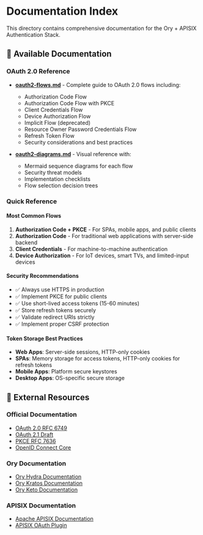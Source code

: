 # Documentation Index

This directory contains comprehensive documentation for the Ory + APISIX Authentication Stack.

## 📖 Available Documentation

### OAuth 2.0 Reference
- **[oauth2-flows.md](oauth2-flows.md)** - Complete guide to OAuth 2.0 flows including:
  - Authorization Code Flow
  - Authorization Code Flow with PKCE
  - Client Credentials Flow
  - Device Authorization Flow
  - Implicit Flow (deprecated)
  - Resource Owner Password Credentials Flow
  - Refresh Token Flow
  - Security considerations and best practices

- **[oauth2-diagrams.md](oauth2-diagrams.md)** - Visual reference with:
  - Mermaid sequence diagrams for each flow
  - Security threat models
  - Implementation checklists
  - Flow selection decision trees

### Quick Reference

#### Most Common Flows
1. **Authorization Code + PKCE** - For SPAs, mobile apps, and public clients
2. **Authorization Code** - For traditional web applications with server-side backend
3. **Client Credentials** - For machine-to-machine authentication
4. **Device Authorization** - For IoT devices, smart TVs, and limited-input devices

#### Security Recommendations
- ✅ Always use HTTPS in production
- ✅ Implement PKCE for public clients
- ✅ Use short-lived access tokens (15-60 minutes)
- ✅ Store refresh tokens securely
- ✅ Validate redirect URIs strictly
- ✅ Implement proper CSRF protection

#### Token Storage Best Practices
- **Web Apps**: Server-side sessions, HTTP-only cookies
- **SPAs**: Memory storage for access tokens, HTTP-only cookies for refresh tokens
- **Mobile Apps**: Platform secure keystores
- **Desktop Apps**: OS-specific secure storage

## 🔗 External Resources

### Official Documentation
- [OAuth 2.0 RFC 6749](https://tools.ietf.org/html/rfc6749)
- [OAuth 2.1 Draft](https://datatracker.ietf.org/doc/draft-ietf-oauth-v2-1/)
- [PKCE RFC 7636](https://tools.ietf.org/html/rfc7636)
- [OpenID Connect Core](https://openid.net/specs/openid-connect-core-1_0.html)

### Ory Documentation
- [Ory Hydra Documentation](https://www.ory.sh/docs/hydra/)
- [Ory Kratos Documentation](https://www.ory.sh/docs/kratos/)
- [Ory Keto Documentation](https://www.ory.sh/docs/keto/)

### APISIX Documentation
- [Apache APISIX Documentation](https://apisix.apache.org/docs/)
- [APISIX OAuth Plugin](https://apisix.apache.org/docs/apisix/plugins/oauth/)
